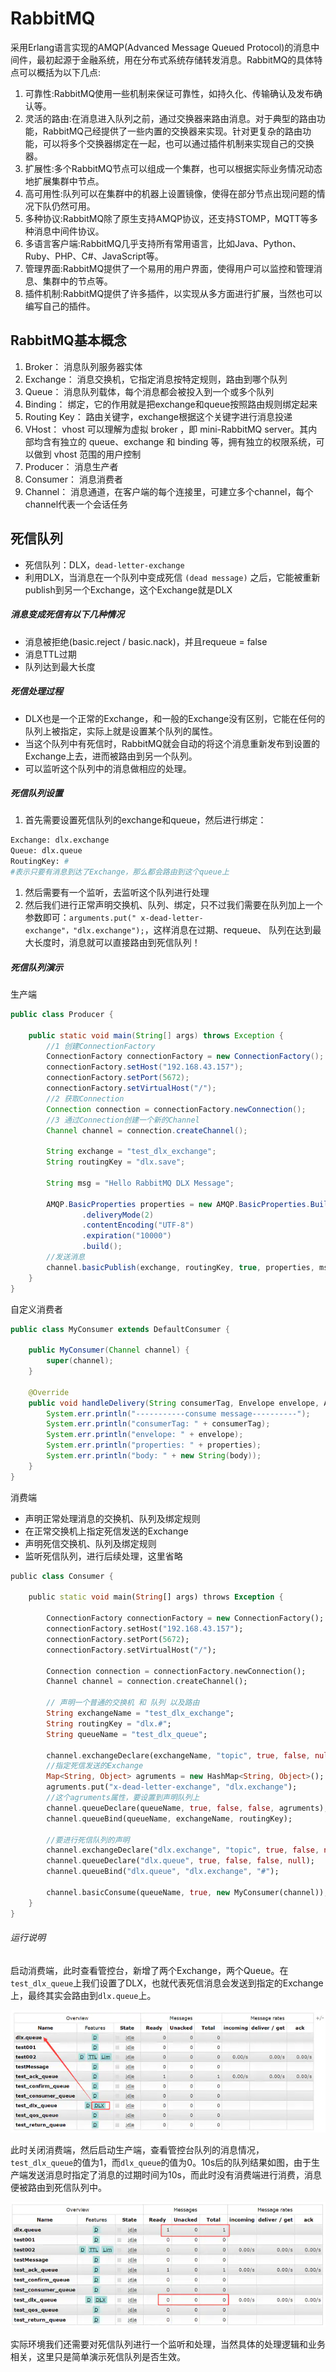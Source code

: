 # RabbitMQ

采用Erlang语言实现的AMQP(Advanced Message Queued Protocol)的消息中间件，最初起源于金融系统，用在分布式系统存储转发消息。RabbitMQ的具体特点可以概括为以下几点:

1. 可靠性:RabbitMQ使用一些机制来保证可靠性，如持久化、传输确认及发布确认等。
2. 灵活的路由:在消息进入队列之前，通过交换器来路由消息。对于典型的路由功能，RabbitMQ己经提供了一些内置的交换器来实现。针对更复杂的路由功能，可以将多个交换器绑定在一起，也可以通过插件机制来实现自己的交换器。
3. 扩展性:多个RabbitMQ节点可以组成一个集群，也可以根据实际业务情况动态地扩展集群中节点。
4. 高可用性:队列可以在集群中的机器上设置镜像，使得在部分节点出现问题的情况下队仍然可用。
5. 多种协议:RabbitMQ除了原生支持AMQP协议，还支持STOMP，MQTT等多种消息中间件协议。
6. 多语言客户端:RabbitMQ几乎支持所有常用语言，比如Java、Python、Ruby、PHP、C#、JavaScript等。
7. 管理界面:RabbitMQ提供了一个易用的用户界面，使得用户可以监控和管理消息、集群中的节点等。
8. 插件机制:RabbitMQ提供了许多插件，以实现从多方面进行扩展，当然也可以编写自己的插件。



## RabbitMQ基本概念

1. Broker： 消息队列服务器实体 
2. Exchange： 消息交换机，它指定消息按特定规则，路由到哪个队列 
3. Queue： 消息队列载体，每个消息都会被投入到一个或多个队列 
4. Binding： 绑定，它的作用就是把exchange和queue按照路由规则绑定起来
5. Routing Key： 路由关键字，exchange根据这个关键字进行消息投递 
6. VHost： vhost 可以理解为虚拟 broker ，即 mini-RabbitMQ server。其内部均含有独立的 queue、exchange 和 binding 等，拥有独立的权限系统，可以做到 vhost 范围的用户控制
7. Producer： 消息生产者
8. Consumer： 消息消费者
9. Channel： 消息通道，在客户端的每个连接里，可建立多个channel，每个channel代表一个会话任务



## 死信队列

- 死信队列：DLX，`dead-letter-exchange`
- 利用DLX，当消息在一个队列中变成死信 `(dead message)` 之后，它能被重新publish到另一个Exchange，这个Exchange就是DLX

##### 消息变成死信有以下几种情况

- 消息被拒绝(basic.reject / basic.nack)，并且requeue = false
- 消息TTL过期
- 队列达到最大长度

##### 死信处理过程

- DLX也是一个正常的Exchange，和一般的Exchange没有区别，它能在任何的队列上被指定，实际上就是设置某个队列的属性。
- 当这个队列中有死信时，RabbitMQ就会自动的将这个消息重新发布到设置的Exchange上去，进而被路由到另一个队列。
- 可以监听这个队列中的消息做相应的处理。

##### 死信队列设置

1. 首先需要设置死信队列的exchange和queue，然后进行绑定：



```bash
Exchange: dlx.exchange
Queue: dlx.queue
RoutingKey: #
#表示只要有消息到达了Exchange，那么都会路由到这个queue上
```

1. 然后需要有一个监听，去监听这个队列进行处理
2. 然后我们进行正常声明交换机、队列、绑定，只不过我们需要在队列加上一个参数即可：`arguments.put(" x-dead-letter-exchange"，"dlx.exchange");`，这样消息在过期、requeue、 队列在达到最大长度时，消息就可以直接路由到死信队列！

##### 死信队列演示

生产端

```java
public class Producer {

    public static void main(String[] args) throws Exception {
        //1 创建ConnectionFactory
        ConnectionFactory connectionFactory = new ConnectionFactory();
        connectionFactory.setHost("192.168.43.157");
        connectionFactory.setPort(5672);
        connectionFactory.setVirtualHost("/");
        //2 获取Connection
        Connection connection = connectionFactory.newConnection();
        //3 通过Connection创建一个新的Channel
        Channel channel = connection.createChannel();
        
        String exchange = "test_dlx_exchange";
        String routingKey = "dlx.save";
        
        String msg = "Hello RabbitMQ DLX Message";
        
        AMQP.BasicProperties properties = new AMQP.BasicProperties.Builder()
                .deliveryMode(2)
                .contentEncoding("UTF-8")
                .expiration("10000")
                .build();
        //发送消息
        channel.basicPublish(exchange, routingKey, true, properties, msg.getBytes());
    }
}
```

自定义消费者

```java
public class MyConsumer extends DefaultConsumer {

    public MyConsumer(Channel channel) {
        super(channel);
    }

    @Override
    public void handleDelivery(String consumerTag, Envelope envelope, AMQP.BasicProperties properties, byte[] body) throws IOException {
        System.err.println("-----------consume message----------");
        System.err.println("consumerTag: " + consumerTag);
        System.err.println("envelope: " + envelope);
        System.err.println("properties: " + properties);
        System.err.println("body: " + new String(body));
    }
}
```

消费端

- 声明正常处理消息的交换机、队列及绑定规则
- 在正常交换机上指定死信发送的Exchange
- 声明死信交换机、队列及绑定规则
- 监听死信队列，进行后续处理，这里省略

```dart
public class Consumer {

    public static void main(String[] args) throws Exception {
        
        ConnectionFactory connectionFactory = new ConnectionFactory();
        connectionFactory.setHost("192.168.43.157");
        connectionFactory.setPort(5672);
        connectionFactory.setVirtualHost("/");
        
        Connection connection = connectionFactory.newConnection();
        Channel channel = connection.createChannel();
        
        // 声明一个普通的交换机 和 队列 以及路由
        String exchangeName = "test_dlx_exchange";
        String routingKey = "dlx.#";
        String queueName = "test_dlx_queue";
        
        channel.exchangeDeclare(exchangeName, "topic", true, false, null);
        //指定死信发送的Exchange
        Map<String, Object> agruments = new HashMap<String, Object>();
        agruments.put("x-dead-letter-exchange", "dlx.exchange");
        //这个agruments属性，要设置到声明队列上
        channel.queueDeclare(queueName, true, false, false, agruments);
        channel.queueBind(queueName, exchangeName, routingKey);
        
        //要进行死信队列的声明
        channel.exchangeDeclare("dlx.exchange", "topic", true, false, null);
        channel.queueDeclare("dlx.queue", true, false, false, null);
        channel.queueBind("dlx.queue", "dlx.exchange", "#");
        
        channel.basicConsume(queueName, true, new MyConsumer(channel));
    }
}
```

###### 运行说明

启动消费端，此时查看管控台，新增了两个Exchange，两个Queue。在`test_dlx_queue`上我们设置了DLX，也就代表死信消息会发送到指定的Exchange上，最终其实会路由到`dlx.queue`上。

![14795543-76d69a56ef1ad6a7](images/14795543-76d69a56ef1ad6a7.png)

此时关闭消费端，然后启动生产端，查看管控台队列的消息情况，`test_dlx_queue`的值为1，而`dlx_queue`的值为0。10s后的队列结果如图，由于生产端发送消息时指定了消息的过期时间为10s，而此时没有消费端进行消费，消息便被路由到死信队列中。

![14795543-2c020cefbd1820ce](images/14795543-2c020cefbd1820ce.png)

实际环境我们还需要对死信队列进行一个监听和处理，当然具体的处理逻辑和业务相关，这里只是简单演示死信队列是否生效。
